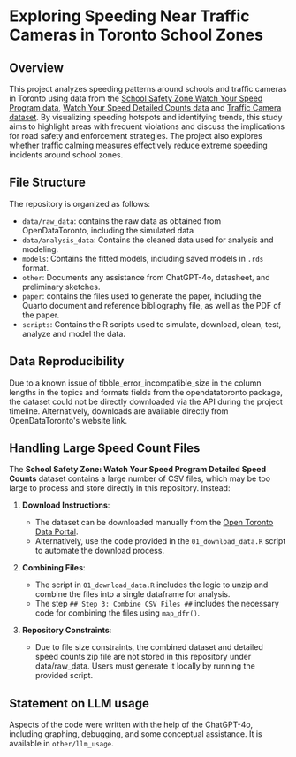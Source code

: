 # Exploring Speeding Near Traffic Cameras in Toronto School Zones

## Overview

This project analyzes speeding patterns around schools and traffic cameras in Toronto using data from the [School Safety Zone Watch Your Speed Program data](https://open.toronto.ca/dataset/school-safety-zone-watch-your-speed-program-locations/), [Watch Your Speed Detailed Counts data](https://open.toronto.ca/dataset/school-safety-zone-watch-your-speed-program-detailed-speed-counts/) and [Traffic Camera dataset](https://open.toronto.ca/dataset/traffic-cameras/). By visualizing speeding hotspots and identifying trends, this study aims to highlight areas with frequent violations and discuss the implications for road safety and enforcement strategies. The project also explores whether traffic calming measures effectively reduce extreme speeding incidents around school zones.


## File Structure

The repository is organized as follows:

- `data/raw_data`: contains the raw data as obtained from OpenDataToronto, including the simulated data
- `data/analysis_data`: Contains the cleaned data used for analysis and modeling.
- `models`: Contains the fitted models, including saved models in `.rds` format.
- `other`: Documents any assistance from ChatGPT-4o, datasheet, and preliminary sketches.
- `paper`: contains the files used to generate the paper, including the Quarto document and reference bibliography file, as well as the PDF of the paper.
- `scripts`: Contains the R scripts used to simulate, download, clean, test, analyze and model the data.

## Data Reproducibility

Due to a known issue of tibble_error_incompatible_size in the column lengths in the topics and formats fields from the opendatatoronto package, the dataset could not be directly downloaded via the API during the project timeline. Alternatively, downloads are available directly from OpenDataToronto's website link.


## Handling Large Speed Count Files
The **School Safety Zone: Watch Your Speed Program Detailed Speed Counts** dataset contains a large number of CSV files, which may be too large to process and store directly in this repository. Instead:

1. **Download Instructions**:
   - The dataset can be downloaded manually from the [Open Toronto Data Portal](https://open.toronto.ca/dataset/school-safety-zone-watch-your-speed-program-detailed-speed-counts/).
   - Alternatively, use the code provided in the `01_download_data.R` script to automate the download process.

2. **Combining Files**:
   - The script in `01_download_data.R` includes the logic to unzip and combine the files into a single dataframe for analysis.
   - The step `## Step 3: Combine CSV Files ##` includes the necessary code for combining the files using `map_dfr()`.

3. **Repository Constraints**:
   - Due to file size constraints, the combined dataset and detailed speed counts zip file are not stored in this repository under data/raw_data. Users must generate it locally by running the provided script.
   
## Statement on LLM usage

Aspects of the code were written with the help of the ChatGPT-4o, including graphing, debugging, and some conceptual assistance. It is available in `other/llm_usage`.

